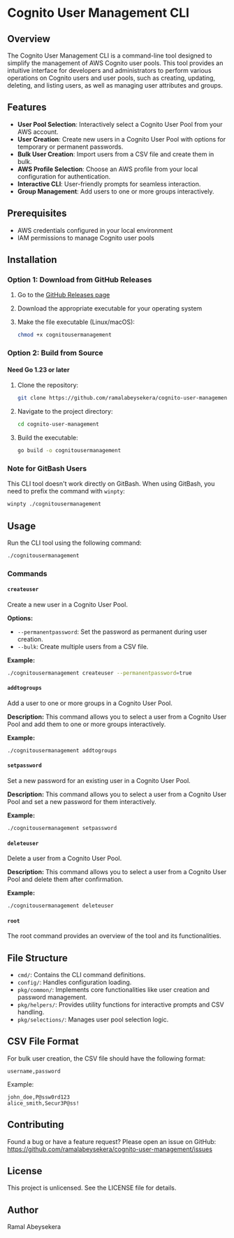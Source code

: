 # Cognito User Management CLI

## Overview
The Cognito User Management CLI is a command-line tool designed to simplify the management of AWS Cognito user pools. This tool provides an intuitive interface for developers and administrators to perform various operations on Cognito users and user pools, such as creating, updating, deleting, and listing users, as well as managing user attributes and groups.

## Features
- **User Pool Selection**: Interactively select a Cognito User Pool from your AWS account.
- **User Creation**: Create new users in a Cognito User Pool with options for temporary or permanent passwords.
- **Bulk User Creation**: Import users from a CSV file and create them in bulk.
- **AWS Profile Selection**: Choose an AWS profile from your local configuration for authentication.
- **Interactive CLI**: User-friendly prompts for seamless interaction.
- **Group Management**: Add users to one or more groups interactively.

## Prerequisites
- AWS credentials configured in your local environment
- IAM permissions to manage Cognito user pools

## Installation

### Option 1: Download from GitHub Releases
1. Go to the [GitHub Releases page](https://github.com/ramalabeysekera/cognito-user-management/releases)
2. Download the appropriate executable for your operating system
3. Make the file executable (Linux/macOS):

    ```bash
    chmod +x cognitousermanagement
    ```

### Option 2: Build from Source

#### Need Go 1.23 or later

1. Clone the repository:

    ```bash
    git clone https://github.com/ramalabeysekera/cognito-user-management.git
    ```
2. Navigate to the project directory:

    ```bash
    cd cognito-user-management
    ```
3. Build the executable:

    ```bash
    go build -o cognitousermanagement
    ```

### Note for GitBash Users
This CLI tool doesn't work directly on GitBash. When using GitBash, you need to prefix the command with `winpty`:

```bash
winpty ./cognitousermanagement
```

## Usage
Run the CLI tool using the following command:

```bash
./cognitousermanagement
```

### Commands
#### `createuser`
Create a new user in a Cognito User Pool.

**Options:**
- `--permanentpassword`: Set the password as permanent during user creation.
- `--bulk`: Create multiple users from a CSV file.

**Example:**

```bash
./cognitousermanagement createuser --permanentpassword=true
```

#### `addtogroups`
Add a user to one or more groups in a Cognito User Pool.

**Description:**
This command allows you to select a user from a Cognito User Pool and add them to one or more groups interactively.

**Example:**

```bash
./cognitousermanagement addtogroups
```

#### `setpassword`
Set a new password for an existing user in a Cognito User Pool.

**Description:**
This command allows you to select a user from a Cognito User Pool and set a new password for them interactively.

**Example:**

```bash
./cognitousermanagement setpassword
```

#### `deleteuser`
Delete a user from a Cognito User Pool.

**Description:**
This command allows you to select a user from a Cognito User Pool and delete them after confirmation.

**Example:**

```bash
./cognitousermanagement deleteuser
```

#### `root`
The root command provides an overview of the tool and its functionalities.

## File Structure
- `cmd/`: Contains the CLI command definitions.
- `config/`: Handles configuration loading.
- `pkg/common/`: Implements core functionalities like user creation and password management.
- `pkg/helpers/`: Provides utility functions for interactive prompts and CSV handling.
- `pkg/selections/`: Manages user pool selection logic.

## CSV File Format
For bulk user creation, the CSV file should have the following format:

```
username,password
```
Example:

```
john_doe,P@ssw0rd123
alice_smith,Secur3P@ss!
```

## Contributing
Found a bug or have a feature request? Please open an issue on GitHub:
https://github.com/ramalabeysekera/cognito-user-management/issues

## License
This project is unlicensed. See the LICENSE file for details.

## Author
Ramal Abeysekera